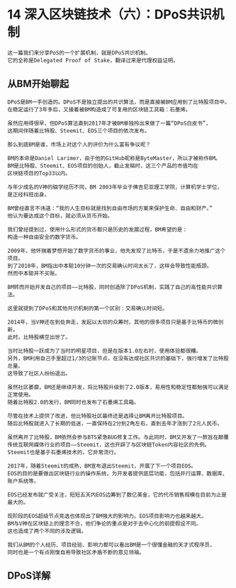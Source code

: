 # 14 深入区块链技术（六）：DPoS共识机制

    这一篇我们来分享PoS的一个扩展机制，就是DPoS共识机制。
    它的全称是Delegated Proof of Stake，翻译过来是代理权益证明。

## 从BM开始聊起

    DPoS是BM一手创造的。DPoS不是独立提出的共识算法，而是直接被BM应用到了比特股项目中。
    在稳定运行了3年多后，又接着被BM构造成了可复用的区块链工具箱：石墨烯。

    虽然应用得很早，但DPoS算法直到2017年才被BM单独拎出来做了一篇“DPoS白皮书”，
    这期间伴随着比特股、Steemit、EOS三个项目的依次发布。

    那么到底BM是谁，市场上对这个人的评价为什么富有争议呢？

    BM的本命是Daniel Larimer，由于他的GitHub昵称是ByteMaster，所以才被称作BM。
    BM是比特股、Steemit、EOS项目的创始人，截止发稿时，这三个产品的市值均在
    区块链项目的Top33以内。

    与年少成名的V神的辍学经历不同，BM 2003年毕业于佛吉尼亚理工学院，计算机学士学位，
    是正经科班出身。

    BM曾经直言不讳道：“我的人生目标就是找到自由市场的方案来保护生命、自由和财产。”
    他认为要达成这个目标，就必须从货币开始。

    我们曾经提到过，使用什么形式的货币都只是历史的发展过程，BM希望的是：
    构造一种自由安全的数字货币。

    2009年，他怀揣着梦想开始了数字货币的事业，他先发现了比特币，于是不遗余力地推广这个项目。
    到了2010年，BM指出中本聪10分钟一次的交易确认时间太长了，这样会导致性能瓶颈。
    然而中本聪并不买账。

    BM转而开始开发自己的项目——比特股，同时创造除了DPoS机制，实践了自己的高性能共识算法。

    这里就提到了DPoS和其他共识机制的第一个区别：交易确认时间短。

    2014年，当V神还在到处奔走，发起以太坊的众筹时，其他的很多项目只是基于比特币的微创新。
    此时，比特股横空出世了。

    当时比特股一跃成为了当时的明星项目，但是在版本1.0左右时，使用体验都很糟。
    另外，BM利用自己手里超过1/3的记账节点，在没有达成社区共识的基础下，强行增发了比特股总量。
    这导致了社区人纷纷退出。

    虽然社区萎靡，BM还是继续开发，将比特股升级到了2.0版本，易用性和稳定性都勉强可以满足正常使用。
    随着比特股2.0的发行，BM同时也发布了石墨烯工具箱。

    尽管在技术上提供了改进，但比特股社区最终还是选择让BM离开比特股项目。
    随后比特股就进入了长期的低迷，一直保持在2分到2角左右，直到去年才涨到了2元人民币。

    虽然离开了比特股，BM依然会参与BTS紧急BUG修复工作。与此同时，BM又开发了一款旨在颠覆
    传统互联网媒体行业的项目——Steemit，这也开辟了与区块链Token内容社区的先例。
    Steemit也是基于石墨烯技术的，它非常流行。

    2017年，随着Steemit的成熟，BM宣布退出Steemit，开展了下一个项目EOS。
    EOS的目的是要做出区块链行业的操作系统，为开发者提供底层功能，包括并行运算、数据库、
    账户系统等。

    EOS已经发布就广受关注，短短五天内EOS边筹到了数亿美金，它的代币销售规模在目前为止是最大的。

    现阶段的EOS超级节点竞选也体现出了BM强大的影响力。EOS项目影响力也越来越大。
    BM与V神在区块链上的理念不合，他们争论的重点是对于去中心化的前提假设不同。
    这也造成了两个不同的涉及逻辑。

    我们从BM的个人经历、项目经验、影响力都可以看出BM是一个很懂金融的天才式程序员，
    同时也是一个有点刚愎自用导致社区矛盾不断的意见领袖。

## DPoS详解